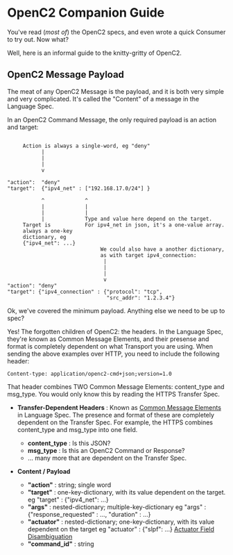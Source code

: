 # OpenC2 Companion Guide

You've read (*most of*) the OpenC2 specs, and even wrote a quick Consumer to try out. Now what?

Well, here is an informal guide to the knitty-gritty of OpenC2. 


## OpenC2 Message Payload

The meat of any OpenC2 Message is the payload, and it is both very simple and very complicated. It's called the "Content" of a message in the Language Spec.

In an OpenC2 Command Message, the only required payload is an action and target:
```

     Action is always a single-word, eg "deny"
           |
           |
           |
           v
           
"action":  "deny"
"target":  {"ipv4_net" : ["192.168.17.0/24"] }

           ^             ^
           |             |
           |             |
           |             Type and value here depend on the target.
     Target is           For ipv4_net in json, it's a one-value array.
     always a one-key          
     dictionary, eg 
     {"ipv4_net": ...}
                              We could also have a another dictionary, 
                              as with target ipv4_connection:
                               |
                               |
                               |
                               v 
"action": "deny" 
"target": {"ipv4_connection" : {"protocol": "tcp",
                                "src_addr": "1.2.3.4"}
```


Ok, we've covered the minimum payload. Anything else we need to be up to spec?

Yes! The forgotten children of OpenC2: the headers. In the Language Spec, they're known as Common Message Elements, and their presense and format is completely dependent on what Transport you are using. When sending the above examples over HTTP, you need to include the following header:
    
    Content-type: application/openc2-cmd+json;version=1.0
    
That header combines TWO Common Message Elements: content_type and msg_type. You would only know this by reading the HTTPS Transfer Spec.


* **Transfer-Dependent Headers** : Known as [Common Message Elements](https://docs.oasis-open.org/openc2/oc2ls/v1.0/cs02/oc2ls-v1.0-cs02.html#32-message) in Language Spec. The presence and format of these are completely dependent on the Transfer Spec. For example, the HTTPS combines content_type and msg_type into one field.
  * **content_type** : Is this JSON?
  * **msg_type** : Is this an OpenC2 Command or Response?
  * ... many more that are dependent on the Transfer Spec.
 
* **Content / Payload**
  * **"action"** : string; single word
  * **"target"** : one-key-dictionary, with its value dependent on the target. eg "target" : {"ipv4_net": ...}
  * **"args"** : nested-dictionary; multiple-key-dictionary eg "args" : {"response_requested" : ..., "duration" : ...}
  * **"actuator"** : nested-dictionary; one-key-dictionary, with its value dependent on the target eg "actuator" : {"slpf": ...} [Actuator Field Disambiguation](/disambiguation/actuator.md)
  * **"command_id"** : string

